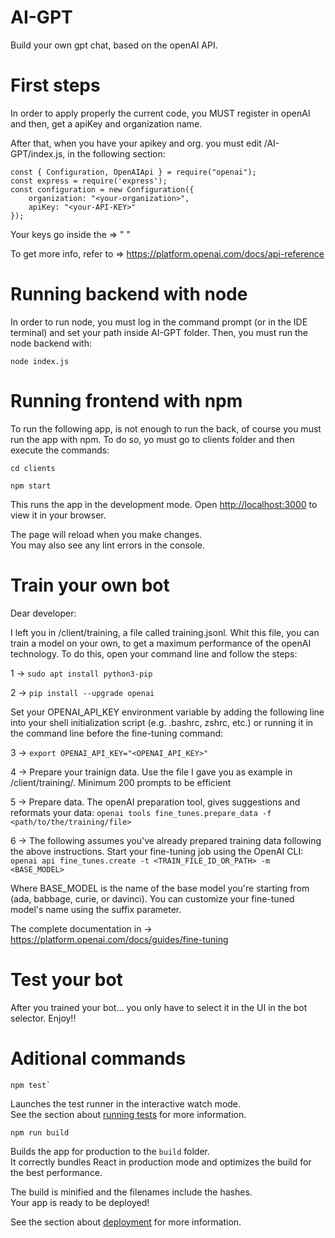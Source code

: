 # AI-GPT
Build your own gpt chat, based on the openAI API.
 
# First steps

In order to apply properly the current code, you MUST register in openAI
and then, get a apiKey and organization name.

After that, when you have your apikey and org. you must edit /AI-GPT/index.js, in the following section:

```
const { Configuration, OpenAIApi } = require("openai");
const express = require('express');
const configuration = new Configuration({
    organization: "<your-organization>",
    apiKey: "<your-API-KEY>"
});
```

Your keys go inside the => " "

To get more info, refer to => https://platform.openai.com/docs/api-reference 

# Running backend with node

In order to run node, you must log in the command prompt (or in the IDE terminal) and 
set your path inside AI-GPT folder. Then, you must run the node backend with:

```
node index.js
```

#  Running frontend with npm

To run the following app, is not enough to run the back, 
of course you must run the app with npm. To do so, yo must go to clients folder and then execute the commands:

```
cd clients
```

```
npm start
```

This runs the app in the development mode.
Open [http://localhost:3000](http://localhost:3000) to view it in your browser.

The page will reload when you make changes.\
You may also see any lint errors in the console.


# Train your own bot

Dear developer:

I left you in /client/training, a file called training.jsonl.
Whit this file, you can train a model on your own, to get a maximum performance of the openAI technology.
To do this, open your command line and follow the steps:

1 -> `sudo apt install python3-pip`

2 -> `pip install --upgrade openai`

Set your OPENAI_API_KEY environment variable by adding the following line into your shell initialization script (e.g. .bashrc, zshrc, etc.) or running it in the command line before the fine-tuning command:

3 -> `export OPENAI_API_KEY="<OPENAI_API_KEY>"`

4 -> Prepare your trainign data. Use the file I gave you as example in /client/training/. Minimum 200 prompts to
be efficient

5 -> Prepare data. The openAI preparation tool, gives suggestions and reformats your data:
`openai tools fine_tunes.prepare_data -f <path/to/the/training/file>`

6 -> The following assumes you've already prepared training data following the above instructions. Start your fine-tuning job using the OpenAI CLI:
`openai api fine_tunes.create -t <TRAIN_FILE_ID_OR_PATH> -m <BASE_MODEL>`

Where BASE_MODEL is the name of the base model you're starting from (ada, babbage, curie, or davinci). You can customize your fine-tuned model's name using the suffix parameter.

The complete documentation in -> https://platform.openai.com/docs/guides/fine-tuning 

# Test your bot

After you trained your bot... you only have to select it in the UI in the bot selector.
Enjoy!!

# Aditional commands  

```
npm test`
```

Launches the test runner in the interactive watch mode.\
See the section about [running tests](https://facebook.github.io/create-react-app/docs/running-tests) for more information.

```
npm run build
```

Builds the app for production to the `build` folder.\
It correctly bundles React in production mode and optimizes the build for the best performance.

The build is minified and the filenames include the hashes.\
Your app is ready to be deployed!

See the section about [deployment](https://facebook.github.io/create-react-app/docs/deployment) for more information.